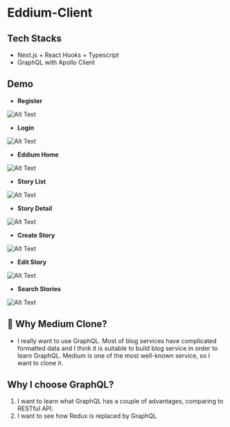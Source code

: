 # Eddium-Client

## Tech Stacks
- Next.js + React Hooks + Typescript
- GraphQL with Apollo Client

## Demo
* **Register**

![Alt Text](https://dev-to-uploads.s3.amazonaws.com/i/1n3bzcs4pj2kyhis0ls6.gif)

* **Login**

![Alt Text](https://dev-to-uploads.s3.amazonaws.com/i/7rmhaablwasq0olgszuy.gif)

* **Eddium Home**

![Alt Text](https://dev-to-uploads.s3.amazonaws.com/i/t0auau9nc5oi3ct1jt7x.gif)

* **Story List**

![Alt Text](https://dev-to-uploads.s3.amazonaws.com/i/pvv9tc18gi7lmhaziach.gif)

* **Story Detail**

![Alt Text](https://dev-to-uploads.s3.amazonaws.com/i/ai3kghvq5d7wejlknane.gif)

* **Create Story**

![Alt Text](https://dev-to-uploads.s3.amazonaws.com/i/zrlpnm58qnojs3guxs6x.gif)

* **Edit Story**

![Alt Text](https://dev-to-uploads.s3.amazonaws.com/i/w2hv0u6tej4bjvc33ibb.gif)

* **Search Stories**

![Alt Text](https://dev-to-uploads.s3.amazonaws.com/i/xm572nnhz0ppbwp7myi5.gif)

## 👏 Why Medium Clone?

* I really want to use GraphQL. Most of blog services have complicated formatted data and I think it is suitable to build blog service in order to learn GraphQL. Medium is one of the most well-known service, so I want to clone it.

## Why I choose GraphQL?

1) I want to learn what GraphQL has a couple of advantages, comparing to RESTful API.
2) I want to see how Redux is replaced by GraphQL